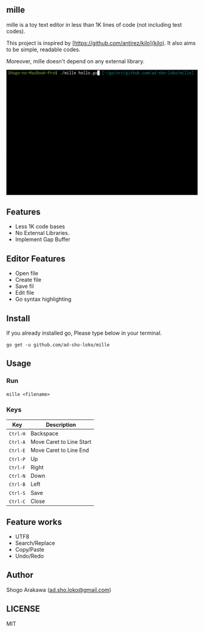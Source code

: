 ## mille 

mille is a toy text editor in less than 1K lines of code (not including test codes).

This project is inspired by [https://github.com/antirez/kilo](kilo). 
It also aims to be simple, readable codes. 

Moreover, mille doesn't depend on any external library. 

![demo](https://github.com/ad-sho-loko/mille/blob/master/img/demo.gif)

## Features

- Less 1K code bases
- No External Libraries. 
- Implement Gap Buffer

## Editor Features 

- Open file
- Create file
- Save fil
- Edit file
- Go syntax highlighting

## Install

If you already installed go, Please type below in your terminal.

```
go get -u github.com/ad-sho-loko/mille
```

## Usage

### Run 

```
mille <filename>
```

### Keys

|  Key  |  Description  |
| ---- | ---- |
|  `Ctrl-H`  |  Backspace |
|  `Ctrl-A`  |  Move Caret to Line Start |
|  `Ctrl-E`  |  Move Caret to Line End |
|  `Ctrl-P`  |  Up |
|  `Ctrl-F`  |  Right |
|  `Ctrl-N`  |  Down |
|  `Ctrl-B`  |  Left |
|  `Ctrl-S`  |  Save |
|  `Ctrl-C`  |  Close |

## Feature works

- UTF8 
- Search/Replace
- Copy/Paste
- Undo/Redo

## Author
Shogo Arakawa (ad.sho.loko@gmail.com)

## LICENSE

MIT
